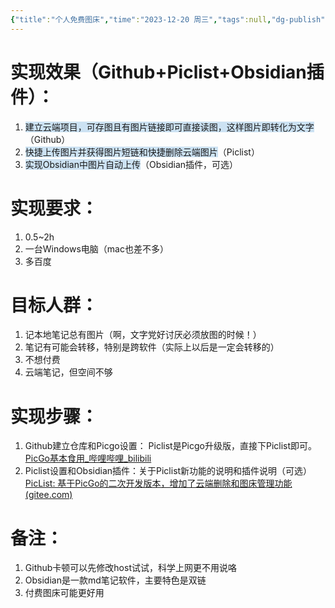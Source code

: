 ```yaml
---
{"title":"个人免费图床","time":"2023-12-20 周三","tags":null,"dg-publish":true,"permalink":"/300 评价/S/个人免费图床/","dgPassFrontmatter":true,"created":"2024-01-25T18:45:04.000+08:00","updated":"2024-01-25T18:45:04.000+08:00"}
---
```


# 实现效果（Github+Piclist+Obsidian插件）：
1. <span style="background:rgba(5, 117, 197, 0.2)">建立云端项目，可存图且有图片链接即可直接读图，这样图片即转化为文字</span>（Github）
2. <span style="background:rgba(5, 117, 197, 0.2)">快捷上传图片并获得图片短链和快捷删除云端图片</span>（Piclist）
3. <span style="background:rgba(5, 117, 197, 0.2)">实现Obsidian中图片自动上传</span>（Obsidian插件，可选）

# 实现要求：
1. 0.5~2h
2. 一台Windows电脑（mac也差不多）
3. 多百度

# 目标人群：
1. 记本地笔记总有图片（啊，文字党好讨厌必须放图的时候！）
2. 笔记有可能会转移，特别是跨软件（实际上以后是一定会转移的）
3. 不想付费
4. 云端笔记，但空间不够

# 实现步骤：
1. Github建立仓库和Picgo设置： Piclist是Picgo升级版，直接下Piclist即可。[PicGo基本食用_哔哩哔哩_bilibili](https://www.bilibili.com/video/BV1Ui4y1x7Cq?p=1&vd_source=a78ed3bea9f0c64c45c543bdb5d1cab5)
3. Piclist设置和Obsidian插件：关于Piclist新功能的说明和插件说明（可选） [PicList: 基于PicGo的二次开发版本，增加了云端删除和图床管理功能 (gitee.com)](https://gitee.com/kuingsmile/PicList#%E5%A6%82%E4%BD%95%E5%9C%A8obsidian%E4%B8%AD%E4%BD%BF%E7%94%A8)

# 备注：
1. Github卡顿可以先修改host试试，科学上网更不用说咯
2. Obsidian是一款md笔记软件，主要特色是双链
3. 付费图床可能更好用